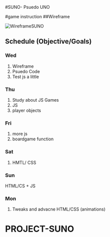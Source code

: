 #SUNO- Psuedo UNO

#game instruction
##Wireframe

![WireframeSUNO](/assets/WireframeSUNO.png)

<!-- two players
     1. both players throw down card until there are no more cards in one of the player's hand
        // create an two objects with cards
        //  these are the player's hand
            // 1st Object
                // cards:
                        green,
                        red,
                        yellow,



            // 2nd Object
                // cards
                    green,
                    red,
                    yellow,

            // a loop
                loop through each object 

            // To Begin
                // have a function to loop through each player's hand[ 1st object] until the output of both match 
                    // use an if statement to see if the results match
                    // if they do then output 'they match'
                        //...

     2. the cards either player throws down must match the card previously thrown down

     3. if the player does not have a matching card then a new card is added to their hand
        // this is an array, a new index is added to this players array
            // if there are no matching cards in the master array            

-->

## Schedule (Objective/Goals)
### Wed
1. Wireframe
2. Psuedo Code
3. Test js a little


### Thu
1. Study about JS Games
2. JS
3. player objects

### Fri
1. more js
2. boardgame function

### Sat
1. HMTL/ CSS

### Sun
HTML/CS + JS

### Mon
1. Tweaks and advacne HTML/CSS (animations)


<!--
let player1 = {
    hand1: 'green',
    hand2: 'blue',
    hand3: 'red',
}
console.log(player1)

let player2 = {
    hand1: 'green',
    hand2: 'blue',
    hand3: 'red',
}
console.log(player2)
 -->



# PROJECT-SUNO
